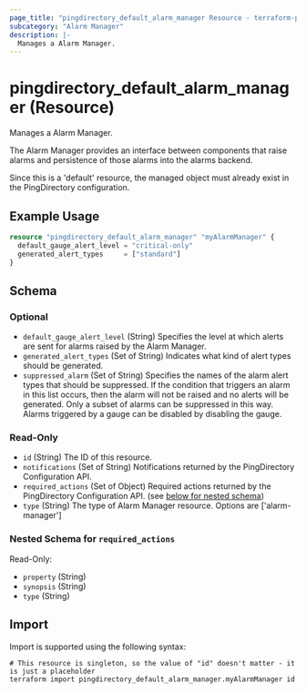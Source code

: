 ```yaml
---
page_title: "pingdirectory_default_alarm_manager Resource - terraform-provider-pingdirectory"
subcategory: "Alarm Manager"
description: |-
  Manages a Alarm Manager.
---
```


# pingdirectory_default_alarm_manager (Resource)

Manages a Alarm Manager.

The Alarm Manager provides an interface between components that raise alarms and persistence of those alarms into the alarms backend.

Since this is a 'default' resource, the managed object must already exist in the PingDirectory configuration.

## Example Usage

```terraform
resource "pingdirectory_default_alarm_manager" "myAlarmManager" {
  default_gauge_alert_level = "critical-only"
  generated_alert_types     = ["standard"]
}
```

<!-- schema generated by tfplugindocs -->
## Schema

### Optional

- `default_gauge_alert_level` (String) Specifies the level at which alerts are sent for alarms raised by the Alarm Manager.
- `generated_alert_types` (Set of String) Indicates what kind of alert types should be generated.
- `suppressed_alarm` (Set of String) Specifies the names of the alarm alert types that should be suppressed. If the condition that triggers an alarm in this list occurs, then the alarm will not be raised and no alerts will be generated. Only a subset of alarms can be suppressed in this way. Alarms triggered by a gauge can be disabled by disabling the gauge.

### Read-Only

- `id` (String) The ID of this resource.
- `notifications` (Set of String) Notifications returned by the PingDirectory Configuration API.
- `required_actions` (Set of Object) Required actions returned by the PingDirectory Configuration API. (see [below for nested schema](#nestedatt--required_actions))
- `type` (String) The type of Alarm Manager resource. Options are ['alarm-manager']

<a id="nestedatt--required_actions"></a>
### Nested Schema for `required_actions`

Read-Only:

- `property` (String)
- `synopsis` (String)
- `type` (String)

## Import

Import is supported using the following syntax:

```shell
# This resource is singleton, so the value of "id" doesn't matter - it is just a placeholder
terraform import pingdirectory_default_alarm_manager.myAlarmManager id
```

